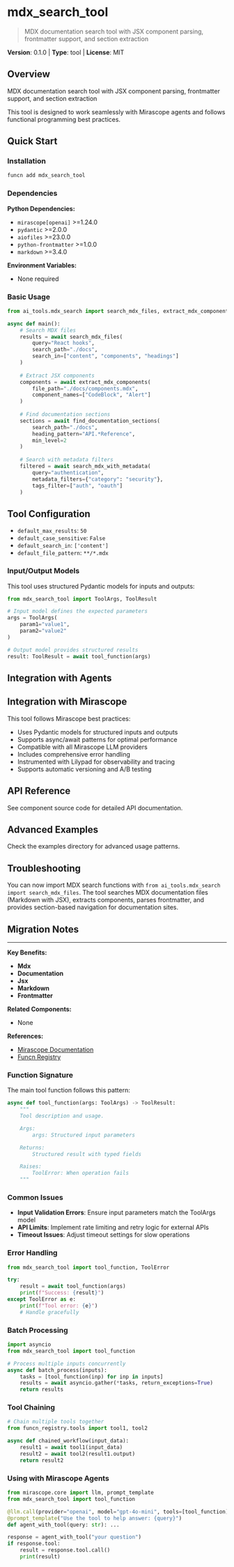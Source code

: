 # mdx_search_tool
> MDX documentation search tool with JSX component parsing, frontmatter support, and section extraction

**Version**: 0.1.0 | **Type**: tool | **License**: MIT

## Overview

MDX documentation search tool with JSX component parsing, frontmatter support, and section extraction

This tool is designed to work seamlessly with Mirascope agents and follows functional programming best practices.

## Quick Start

### Installation

```bash
funcn add mdx_search_tool
```

### Dependencies

**Python Dependencies:**

- `mirascope[openai]` >=1.24.0
- `pydantic` >=2.0.0
- `aiofiles` >=23.0.0
- `python-frontmatter` >=1.0.0
- `markdown` >=3.4.0

**Environment Variables:**

- None required

### Basic Usage

```python
from ai_tools.mdx_search import search_mdx_files, extract_mdx_components, find_documentation_sections

async def main():
    # Search MDX files
    results = await search_mdx_files(
        query="React hooks",
        search_path="./docs",
        search_in=["content", "components", "headings"]
    )
    
    # Extract JSX components
    components = await extract_mdx_components(
        file_path="./docs/components.mdx",
        component_names=["CodeBlock", "Alert"]
    )
    
    # Find documentation sections
    sections = await find_documentation_sections(
        search_path="./docs",
        heading_pattern="API.*Reference",
        min_level=2
    )
    
    # Search with metadata filters
    filtered = await search_mdx_with_metadata(
        query="authentication",
        metadata_filters={"category": "security"},
        tags_filter=["auth", "oauth"]
    )
```

## Tool Configuration

- `default_max_results`: `50`
- `default_case_sensitive`: `False`
- `default_search_in`: `['content']`
- `default_file_pattern`: `**/*.mdx`

### Input/Output Models

This tool uses structured Pydantic models for inputs and outputs:

```python
from mdx_search_tool import ToolArgs, ToolResult

# Input model defines the expected parameters
args = ToolArgs(
    param1="value1",
    param2="value2"
)

# Output model provides structured results
result: ToolResult = await tool_function(args)
```

## Integration with Agents

## Integration with Mirascope

This tool follows Mirascope best practices:

- Uses Pydantic models for structured inputs and outputs
- Supports async/await patterns for optimal performance
- Compatible with all Mirascope LLM providers
- Includes comprehensive error handling
- Instrumented with Lilypad for observability and tracing
- Supports automatic versioning and A/B testing

## API Reference

See component source code for detailed API documentation.

## Advanced Examples

Check the examples directory for advanced usage patterns.

## Troubleshooting

You can now import MDX search functions with `from ai_tools.mdx_search import search_mdx_files`. The tool searches MDX documentation files (Markdown with JSX), extracts components, parses frontmatter, and provides section-based navigation for documentation sites.

## Migration Notes

---

**Key Benefits:**

- **Mdx**
- **Documentation**
- **Jsx**
- **Markdown**
- **Frontmatter**

**Related Components:**

- None

**References:**

- [Mirascope Documentation](https://mirascope.com)
- [Funcn Registry](https://github.com/funcn-ai/funcn)

### Function Signature

The main tool function follows this pattern:

```python
async def tool_function(args: ToolArgs) -> ToolResult:
    """
    Tool description and usage.

    Args:
        args: Structured input parameters

    Returns:
        Structured result with typed fields

    Raises:
        ToolError: When operation fails
    """
```

### Common Issues

- **Input Validation Errors**: Ensure input parameters match the ToolArgs model
- **API Limits**: Implement rate limiting and retry logic for external APIs
- **Timeout Issues**: Adjust timeout settings for slow operations

### Error Handling

```python
from mdx_search_tool import tool_function, ToolError

try:
    result = await tool_function(args)
    print(f"Success: {result}")
except ToolError as e:
    print(f"Tool error: {e}")
    # Handle gracefully
```

### Batch Processing

```python
import asyncio
from mdx_search_tool import tool_function

# Process multiple inputs concurrently
async def batch_process(inputs):
    tasks = [tool_function(inp) for inp in inputs]
    results = await asyncio.gather(*tasks, return_exceptions=True)
    return results
```

### Tool Chaining

```python
# Chain multiple tools together
from funcn_registry.tools import tool1, tool2

async def chained_workflow(input_data):
    result1 = await tool1(input_data)
    result2 = await tool2(result1.output)
    return result2
```

### Using with Mirascope Agents

```python
from mirascope.core import llm, prompt_template
from mdx_search_tool import tool_function

@llm.call(provider="openai", model="gpt-4o-mini", tools=[tool_function])
@prompt_template("Use the tool to help answer: {query}")
def agent_with_tool(query: str): ...

response = agent_with_tool("your question")
if response.tool:
    result = response.tool.call()
    print(result)
```

